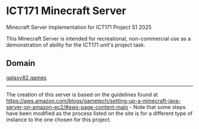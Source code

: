 # ICT171 Minecraft Server
Minecraft Server Implementation for ICT171 Project S1 2025

This Minecraft Server is intended for recreational, non-commercial use as a demonstration of ability for the ICT171 unit's project task. 

## Domain ##
[galaxy82.games](https://galaxy82.games)

<hr>

The creation of this server is based on the guidelines found at https://aws.amazon.com/blogs/gametech/setting-up-a-minecraft-java-server-on-amazon-ec2/#aws-page-content-main 
    - Note that some steps have been modified as the process listed on the site is for a different type of instance to the one chosen for this project. 
